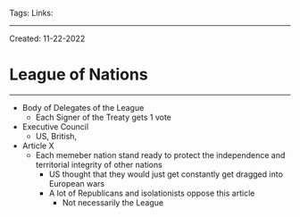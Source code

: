 Tags:
Links: 

---
Created: 11-22-2022
# League of Nations
---

- Body of Delegates of the League
	- Each Signer of the Treaty gets 1 vote
- Executive Council
	- US, British, 
- Article X
	- Each memeber nation stand ready to protect the independence and territorial integrity of other nations
		- US thought that they would just get constantly get dragged into European wars
		- A lot of Republicans and isolationists oppose this article
			- Not necessarily the League 